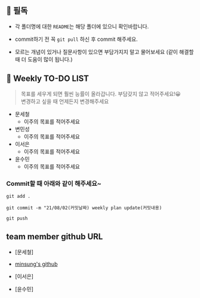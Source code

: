 ## 📍 필독

- 각 폴더명에 대한 `README`는 해당 폴더에 있으니 확인바랍니다.

- commit하기 전 꼭 `git pull` 하신 후 commit 해주세요.

- 모르는 개념이 있거나 질문사항이 있으면 부담가지지 말고 물어보세요 (같이 해결할 때 더 도움이 많이 됩니다.)


## 📁 Weekly TO-DO LIST

>목표를 세우게 되면 훨씬 능률이 올라갑니다.
부담갖지 않고 적어주세요!😀 <br>
변경하고 싶을 때 언제든지 변경해주세요


- 문세철
    - 이주의 목표를 적어주세요
- 변민성
    - 이주의 목표를 적어주세요
- 이서은
    - 이주의 목표를 적어주세요
- 윤수민
    - 이주의 목표를 적어주세요

### Commit할 때 아래와 같이 해주세요~
```
git add .

git commit -m "21/08/02(커밋날짜) weekly plan update(커밋내용)

git push 
```

## team member github URL

- [문세철]

- [minsung's github](https://github.com/minsungbyun)

- [이서은]

- [윤수민]










